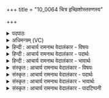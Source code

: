 +++
title = "10_0064 चित्र इच्छिशोस्तरुणस्य"

+++
<details><summary>पदपाठः</summary>

चि꣣त्रः꣢। इत्। शि꣡शोः꣢꣯। त꣡रु꣢꣯णस्य। व꣣क्षथः꣢। न। यः। मा꣣त꣡रौ꣢। अ꣣न्वे꣡ति꣣। अ꣣नु। ए꣡ति꣢꣯। धा꣣त꣢꣯वे। अ꣣नूधाः꣢। अ꣣न्। ऊधाः꣢। यत्। अ꣡जी꣢꣯जनत्। अ꣡ध꣢꣯। चि꣣त्। आ꣢। व꣣व꣡क्ष꣢त्। स꣣द्यः꣢। स꣣। द्यः꣢। म꣡हि꣢꣯। दू꣣त्य꣢꣯म्। च꣡र꣢꣯न्। ६४।
</details>

<details><summary>अधिमन्त्रम् (VC)</summary>

- अग्निः
- उपस्तुतो वार्हिष्टव्यः
- जगती
- निषादः
- आग्नेयं काण्डम्
</details>

<details><summary>हिन्दी : आचार्य रामनाथ वेदालंकार - विषयः</summary>

अगले मन्त्र में अग्नि की समानता से परमेश्वर की महिमा का वर्णन है।
</details>

<details><summary>हिन्दी : आचार्य रामनाथ वेदालंकार - पदार्थः</summary>

पदार्थान्वयभाषाः -  प्रथम—यज्ञाग्नि के पक्ष में। (शिशोः) नवजात शिशु होते हुए भी (तरुणस्य) जो युवक है, युवक के समान कार्य करनेवाला है, उस यज्ञाग्नि का (वक्षथः) हवि वहन करने का गुण (चित्रः इत्) अद्भुत ही है; (यः) जो यज्ञाग्नि (धातवे) दूध पीने के लिए (मातरौ) माता-पिता बनी हुई अरणियों का (न अन्वेति) अनुसरण नहीं करता। (अनूधाः) बिना ऊधस् वाली माता अरणी (यत्) जब, यज्ञाग्नि को (अजीजनत्) उत्पन्न करती है (अध चित्) उसके बाद ही (सद्यः) तुरन्त (महि) महान् (दूत्यम्) दूत-कर्म को (चरन्) करता हुआ, वह (आववक्षत्) होम की हुई हवि को वहन करने लगता है ॥ द्वितीय—परमात्मा के पक्ष में। (शिशोः) शिशु के समान प्रिय, और (तरुणस्य) युवक के समान महान् कर्मों को करनेवाले परमात्मा का (वक्षथः) जगत् के भार को वहन करने का गुण (चित्रः) आश्चर्यकारी है, (यः) जो परमात्मा, अन्य प्राणियों के समान (धातवे) दूध पीने के लिए अर्थात् पुष्टि पाने के लिए (मातरौ) माता-पिता को (न अन्वेति) प्राप्त नहीं करता, प्रत्युत स्वयं परिपुष्ट है। (अनूधाः) ऊधस्-रहित प्रकृति (यत्) जब (अजीजनत्) इस जगत् को उत्पन्न करती है (अध चित्) उसके बाद ही (सद्यः) तुरन्त (महि) महान् (दूत्यम्) दूत-कर्म को (चरन्) करता हुआ, वह परमात्मा (आ ववक्षत्) जगत् के भार को वहन करना आरम्भ कर देता है ॥२॥ यहाँ वह कौन है जो शिशु होते हुए भी तरुण है, शिशु होते हुए भी पोषण पाने या दूध पीने के लिए माता-पिता के पास नहीं जाता और पैदा होते ही महान् दूत-कर्म करने लगता है’—इस प्रकार प्रहेलिकालङ्कार है। अथवा विरोधालङ्कार व्यङ्ग्य है ॥२॥
</details>

<details><summary>हिन्दी : आचार्य रामनाथ वेदालंकार - भावार्थः</summary>

भावार्थभाषाः -  शिशु होते हुए कोई भी शक्तिसाध्य कार्य नहीं करता है, किन्तु माता का दूध पीने से और पिता के संरक्षण से पुष्ट होकर ही भारी काम करने में समर्थ होता है। परन्तु यह आश्चर्य है कि अरणी-रूप माता-पिताओं से उत्पन्न यज्ञाग्नि शिशु होता हुआ भी उत्पन्न होते ही हवि-वहन रूप दुष्कर दूत-कर्म को करने लगता है। वैसे ही परमेश्वर भी शिशु होते हुए भी युवक है, क्योंकि वह भक्तों को शिशु के समान प्रिय है और युवक के समान जगत् के भार को उठाने रूप महान् कार्य को करने में समर्थ है। सब लोग माता-पिता से रसपान करके ही अपने शरीर में बल संचित करते हैं, किन्तु परमेश्वर उनसे रसपान किये बिना ही स्वभाव से परम बलवान् है और प्रकृति से उत्पन्न विशाल ब्रह्माण्ड के भार को उठानेवाला है। परमेश्वर का यह सामर्थ्य और कर्म बड़ा ही अद्भुत है ॥२॥
</details>

<details><summary>संस्कृत : आचार्य रामनाथ वेदालंकार - विषयः</summary>

अथाग्निसाम्येन परमेश्वरस्य महिमानमाह।
</details>

<details><summary>संस्कृत : आचार्य रामनाथ वेदालंकार - पदार्थः</summary>

पदार्थान्वयभाषाः -  प्रथमः—यज्ञाग्निपरः। (शिशोः) सद्योजातस्य बालस्यापि (तरुणस्य) युवकस्य, युवकवत् कार्यं कुर्वतः यज्ञाग्नेः (वक्षथः) हविर्वहनगुणः। वह धातोरौणादिकः अथप्रत्ययः, मध्ये सकारागमः। (चित्रः इत्) अद्भुत एवास्ति, (यः) यज्ञाग्निः (धातवे) पयः पातुम्। धेट् पाने धातोः तुमर्थे तवेन् प्रत्ययः। (मातरौ) मातापितृभूते अरणी (न अन्वेति) नानुगच्छति। (अनूधाः) ऊधोरहिता माता अरणिः (यत्) यदा, तं यज्ञाग्निं पुत्रम् (अजीजनत्) जनयति। अत्र लडर्थे लुङ्। (अध चित्) तत्क्षणमेव (सद्यः) सत्वरम् (महि) महत् (दूत्यम्) दूतकर्म। ‘दूतस्य भागकर्मणी।’ अ० ४।४।१२० इति कर्मार्थे यत् प्रत्ययः। (चरन्) कुर्वन् सः (आववक्षत्) हुतं हविः वोढुं प्रारभते। आङ्पूर्वाद् वह धातोः लेटि रूपम्। बहुलं छन्दसि। अ० २।४।७६ इति शपः श्लौ द्वित्वम्। मध्ये अडागमः सिबागमश्च ॥ अथ द्वितीयः—परमात्मपरः। (शिशोः) शिशुवत् प्रियस्य, (तरुणस्य) तरुणवद् महान्ति कर्माणि कुर्वतः परमात्मनः (वक्षथः) जगद्भारवहनगुणः (चित्रः इत्) आश्चर्यकरः एव वर्तते, (यः) परमात्मा, इतरप्राणिवत् (धातवे) पयः पातुम् पुष्टिं प्राप्तुम् इत्यर्थः, (मातरौ) मातापितरौ (न अन्वेति) न अनुप्राप्नोति प्रत्युत स्वयमेव परिपुष्टोऽस्ति। (अनूधाः) ऊधोरहिता प्रकृतिः (यत्) यदा (अजीजनत्) इदं जगद् उत्पादयति (अध चित्) तदनन्तरमेव (सद्यः) झटिति (महि) महत् (दूत्यम्) दूतकर्म (चरन्) आचरन्, स परमात्मा (आ ववक्षत्) जगद्भारं वोढुं प्रारभते ॥२॥ अत्र कोऽसौ यः शिशुरपि तरुणः, शिशुरपि पोषणाय पयःपानाय वा पितरौ नानुगच्छति, जन्मसमकालमेव च दौत्यं कर्तुं प्रारभते—इति प्रहेलिकालङ्कारः। यद्वा, विरोधालङ्कारो व्यज्यते ॥२॥
</details>

<details><summary>संस्कृत : आचार्य रामनाथ वेदालंकार - भावार्थः</summary>

भावार्थभाषाः -  शिशुः सन् न कश्चिदपि शक्तिसाध्यं कर्म करोति, किन्तु मातुः स्तन्यपानेन पितुश्च संरक्षणेन पुष्टिं गत एव दुर्वहकर्मरणायोत्सहते। परम् आश्चर्यमिदं यदरणीरूपमातापितृभ्यां जनितो यज्ञाग्निः शिशुरेव सन्नुत्पत्तिसमकालमेव हविर्वहनरूपं दुष्करं दौत्यमाचरति। तथैव परमेश्वरोऽपि शिशुरपि तरुणः, भक्तानां शिशुवत् प्रियत्वात् तरुणवज्जगद्भारवहनरूपमहाकार्यकरणसमर्थत्वाच्च। सर्वे प्राणिनो मातापित्रोः सकाशाद् रसपानं विधायैव स्वशरीरे बलं सञ्चिन्वन्ति, परं परमेश्वरस्तयोः पयःपानं विनैव स्वभावतः परमबलवान्, प्रकृत्याः सकाशादुत्पन्नस्य विशालस्य ब्रह्माण्डभारस्य वोढा च वर्तते। परमेश्वरस्यैतत् सामर्थ्यं कर्म चाद्भुतमेव ॥२॥
</details>

<details><summary>संस्कृत : आचार्य रामनाथ वेदालंकार - पादटिप्पनी</summary>

टिप्पणी:   १. ऋ० १०।११५।१ मातरावप्येति धातवे। अनूधा यदि जीजनदधा च नु ववक्ष इति पाठः।
</details>